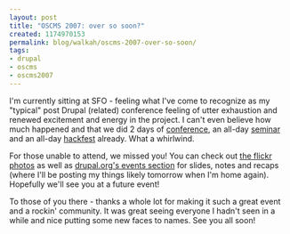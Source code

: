 ```yaml
---
layout: post
title: "OSCMS 2007: over so soon?"
created: 1174970153
permalink: blog/walkah/oscms-2007-over-so-soon/
tags:
- drupal
- oscms
- oscms2007
---
```

<p>I'm currently sitting at SFO - feeling what I've come to recognize as my "typical" post Drupal (related) conference feeling of utter exhaustion and renewed excitement and energy in the project. I can't even believe how much happened and that we did 2 days of <a href="http://2007.oscms-summit.org/">conference</a>, an all-day <a href="http://www.lullabot.com/seminar/drupal_performance_and_scalability/sunnyvale_ca_2007">seminar </a> and an all-day <a href="http://2007.oscms-summit.org/node/33">hackfest</a> already. What a whirlwind.</p>
<p>For those unable to attend, we missed you! You can check out <a href="http://flickr.com/photos/tags/oscms2007">the flickr photos</a> as well as <a href="http://drupal.org/events/oscms2007">drupal.org's events section</a> for slides, notes and recaps (where I'll be posting my things likely tomorrow when I'm home again). Hopefully we'll see you at a future event!</p>
<p>To those of you there - thanks a whole lot for making it such a great event and a rockin' community. It was great seeing everyone I hadn't seen in a while and nice putting some new faces to names. See you all soon!</p>
